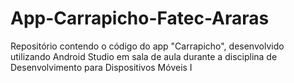 # App-Carrapicho-Fatec-Araras
Repositório contendo o código do app "Carrapicho", desenvolvido utilizando Android Studio em sala de aula durante a disciplina de Desenvolvimento para Dispositivos Móveis I 
